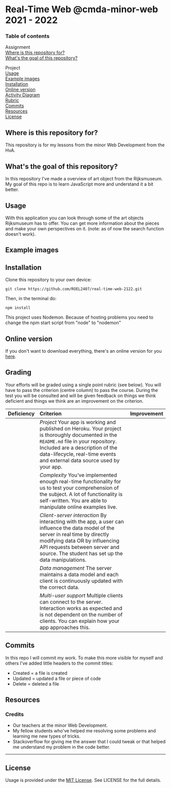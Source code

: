 # Real-Time Web @cmda-minor-web 2021 - 2022

### Table of contents

Assignment<br />
[Where is this repository for?](https://github.com/ROEL2407/real-time-web-2122#where-is-this-repository-for)<br />
[What's the goal of this repository?](https://github.com/ROEL2407/real-time-web-2122#whats-the-goal-of-this-repository)

Project<br />
[Usage](https://github.com/ROEL2407/real-time-web-2122#usage)<br />
[Example images](https://github.com/ROEL2407/real-time-web-2122#example-images)<br />
[Installation](https://github.com/ROEL2407/real-time-web-2122#installation)<br />
[Online version](https://github.com/ROEL2407/real-time-web-2122#online-version)<br />
[Activity Diagram](https://github.com/ROEL2407/real-time-web-2122#activity-diagrams)<br />
[Rubric](https://github.com/ROEL2407/real-time-web-2122#rubric)<br />
[Commits](https://github.com/ROEL2407/real-time-web-2122#commits)<br />
[Resources](https://github.com/ROEL2407/real-time-web-2122#resources)<br />
[License](https://github.com/ROEL2407/real-time-web-2122#license)

## Where is this repository for?

This repository is for my lessons from the minor Web Development from the HvA.

## What's the goal of this repository?

In this repository I've made a overview of art object from the Rijksmuseum. My goal of this repo is to learn JavaScript more and understand it a bit better.

## Usage

With this application you can look through some of the art objects Rijksmuseum has to offer. You can get more information about the pieces and make your own perspectives on it. (note: as of now the search function doesn't work).

## Example images

## Installation

Clone this repository to your own device:

```console
git clone https://github.com/ROEL2407/real-time-web-2122.git
```

Then, in the terminal do:

```console
npm install
```

This project uses Nodemon. Because of hosting problems you need to change the npm start script from "node" to "nodemon"

## Online version

If you don't want to download everything, there's an online version for you [here](https://pwa-rijksmuseum-roel.herokuapp.com/).

## Grading

Your efforts will be graded using a single point rubric (see below). You will have to pass the criterion (centre column) to pass the course. During the test you will be consulted and will be given feedback on things we think deficient and things we think are an improvement on the criterion.

| Deficiency | Criterion                                                                                                                                                                                                                                                   | Improvement |
| :--------- | :---------------------------------------------------------------------------------------------------------------------------------------------------------------------------------------------------------------------------------------------------------- | :---------- |
|            | _Project_ Your app is working and published on Heroku. Your project is thoroughly documented in the `README.md` file in your repository. Included are a description of the data-lifecycle, real-time events and external data source used by your app.      |             |
|            | _Complexity_ You’ve implemented enough real-time functionality for us to test your comprehension of the subject. A lot of functionality is self-written. You are able to manipulate online examples live.                                                   |             |
|            | _Client-server interaction_ By interacting with the app, a user can influence the data model of the server in real time by directly modifying data OR by influencing API requests between server and source. The student has set up the data manipulations. |             |
|            | _Data management_ The server maintains a data model and each client is continuously updated with the correct data.                                                                                                                                          |             |
|            | _Multi-user support_ Multiple clients can connect to the server. Interaction works as expected and is not dependent on the number of clients. You can explain how your app approaches this.                                                                 |             |

## Commits

In this repo I will commit my work. To make this more visible for myself and others I've added little headers to the commit titles:

- Created = a file is created
- Updated = updated a file or piece of code
- Delete = deleted a file

## Resources

### Credits

- Our teachers at the minor Web Development.
- My fellow students who've helped me resolving some problems and learning me new types of tricks.
- Stackoverflow for giving me the answer that I could tweak or that helped me understand my problem in the code better.
<hr />

## License

Usage is provided under the [MIT License](https://github.com/ROEL2407/real-time-web-2122/blob/main/LICENSE). See LICENSE for the full details.
